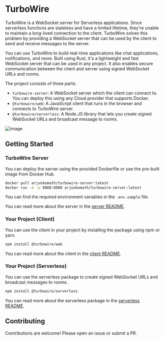 # TurboWire

TurboWire is a WebSocket server for Serverless applications. Since serverless functions are stateless and have a limited lifetime, they're unable to maintain a long-lived connection to the client. TurboWire solves this problem by providing a WebSocket server that can be used by the client to send and receive messages to the server.

You can use TurboWire to build real-time applications like chat applications, notifications, and more. Built using Rust, it's a lightweight and fast WebSocket server that can be used in any project. It also enables secure communication between the client and server using signed WebSocket URLs and rooms.

The project consists of three parts:

- `turbowire-server`: A WebSocket server which the client can connect to. You can deploy this using any Cloud provider that supports Docker.
- `@turbowire/web`: A JavaScript client that runs in the browser and connects to TurboWire server.
- `@turbowire/serverless`: A Node.JS library that lets you create signed WebSocket URLs and broadcast message to rooms.

![image](https://github.com/user-attachments/assets/7ffa145c-44e8-4c4c-8236-d0e62653e0d1)

## Getting Started

### TurboWire Server

You can deploy the server using the provided Dockerfile or use the pre-built image from Docker Hub.

```bash
docker pull arjunkomath/turbowire-server:latest
docker run -d -p 8080:8080 arjunkomath/turbowire-server:latest
```
You can find the required environment variables in the `.env.sample` file.

You can read more about the server in the [server README](./apps/server/README.md).

### Your Project (Client)

You can use the client in your project by installing the package using npm or yarn.

```bash
npm install @turbowire/web
```

You can read more about the client in the [client README](./packages/web/README.md).

### Your Project (Serverless)

You can use the serverless package to create signed WebSocket URLs and broadcast messages to rooms.

```bash
npm install @turbowire/serverless
```

You can read more about the serverless package in the [serverless README](./packages/serverless/README.md).

## Contributing

Contributions are welcome! Please open an issue or submit a PR.
